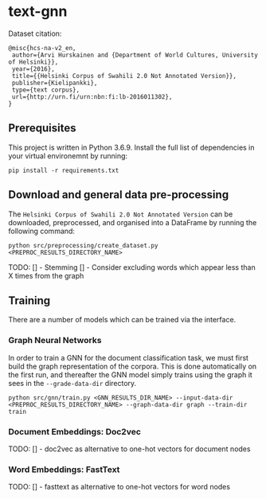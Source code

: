 # text-gnn

Dataset citation:
```
@misc{hcs-na-v2_en,
 author={Arvi Hurskainen and {Department of World Cultures, University of Helsinki}},
 year={2016},
 title={{Helsinki Corpus of Swahili 2.0 Not Annotated Version}},
 publisher={Kielipankki},
 type={text corpus},
 url={http://urn.fi/urn:nbn:fi:lb-2016011302},
}
```

## Prerequisites
This project is written in Python 3.6.9. Install the full list of dependencies in your virtual environemnt by running:
```code
pip install -r requirements.txt
```

## Download and general data pre-processing
The `Helsinki Corpus of Swahili 2.0 Not Annotated Version` can be downloaded, preprocessed, and organised into a DataFrame by running the following command:

```code
python src/preprocessing/create_dataset.py <PREPROC_RESULTS_DIRECTORY_NAME>
```

TODO:
[] - Stemming
[] - Consider excluding words which appear less than X times from the graph

## Training
There are a number of models which can be trained via the interface.

### Graph Neural Networks
In order to train a GNN for the document classification task, we must first build the graph representation of the corpora. This is done automatically on the first run, and thereafter the GNN model simply trains using the graph it sees in the `--grade-data-dir` directory.
```code
python src/gnn/train.py <GNN_RESULTS_DIR_NAME> --input-data-dir <PREPROC_RESULTS_DIRECTORY_NAME> --graph-data-dir graph --train-dir train
```

### Document Embeddings: Doc2vec
TODO:
[] - doc2vec as alternative to one-hot vectors for document nodes

### Word Embeddings: FastText
TODO:
[] - fasttext as alternative to one-hot vectors for word nodes
